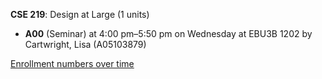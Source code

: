 **CSE 219**: Design at Large (1 units)

- **A00** (Seminar) at 4:00 pm–5:50 pm on Wednesday at EBU3B 1202 by Cartwright, Lisa (A05103879)

[Enrollment numbers over time](./CSE219.tsv)
